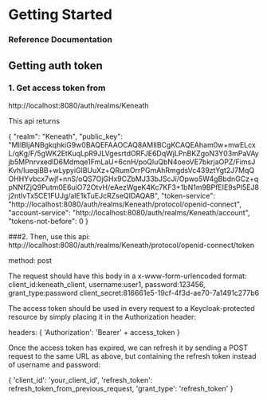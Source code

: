 # Getting Started

### Reference Documentation

## Getting auth token

### 1. Get access token from 
http://localhost:8080/auth/realms/Keneath

This api returns


{
"realm": "Keneath",
"public_key": "MIIBIjANBgkqhkiG9w0BAQEFAAOCAQ8AMIIBCgKCAQEAham0w+mwELcxL/qKg/F/5gWK2EtKuqLpR9JLVgesrtdORFJE6DqWjLPnBKZgoN3Y03mPaVAyjb5MPnrvxedlD6Mdmqe1FmLaU+6cnH/poQluQbN4oeoVE7bkrjaOPZ/FimsJKvh/lueqiBB+wLypyiGlBUuXz+QRumOrrPGmAhRmgdsVc439ztYgt2J7MqQOHHYvbcx7wjf+nnS/oQS7OjGHx9CZbMJ33bJScJi/Opwo5W4gBbdnGCz+qpNNfZjQ9Putm0E6uiO72OtvH/eAezWgeK4Kc7KF3+1bN1m9BPfEIE9sPl5EJ8j2ntIvTx5CE1FUJg/alE1kTuEJcRZseQIDAQAB",
"token-service": "http://localhost:8080/auth/realms/Keneath/protocol/openid-connect",
"account-service": "http://localhost:8080/auth/realms/Keneath/account",
"tokens-not-before": 0
}

###2. Then, use this api:
http://localhost:8080/auth/realms/Keneath/protocol/openid-connect/token

method: post

The request should have this body in a x-www-form-urlencoded format:
client_id:keneath_client,
username:user1,
password:123456,
grant_type:password
client_secret:816661e5-19cf-4f3d-ae70-7a1491c277b6

The access token should be used in every request to a Keycloak-protected resource by simply placing it in the Authorization header:

headers: {
'Authorization': 'Bearer' + access_token
}

Once the access token has expired, we can refresh it by sending a POST request to the same URL as above, but containing the refresh token instead of username and password:

{
'client_id': 'your_client_id',
'refresh_token': refresh_token_from_previous_request,
'grant_type': 'refresh_token'
}
